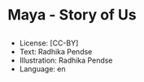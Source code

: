 # Maya - Story of Us

##
##
##
##
##
##
##
##
##
##
##
##
##
##
##
##
##
##
##
##
##
##
##
##
##
##
##
##
##
##
##
##
##
* License: [CC-BY]
* Text: Radhika Pendse
* Illustration: Radhika Pendse
* Language: en
